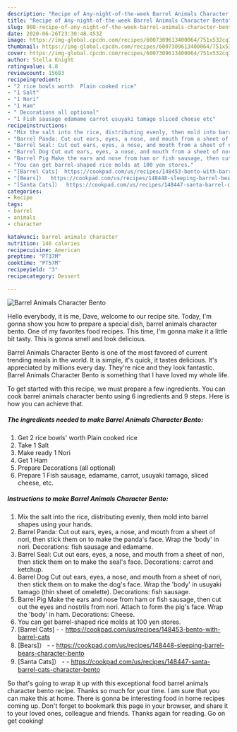 ```yaml
---
description: "Recipe of Any-night-of-the-week Barrel Animals Character Bento"
title: "Recipe of Any-night-of-the-week Barrel Animals Character Bento"
slug: 908-recipe-of-any-night-of-the-week-barrel-animals-character-bento
date: 2020-06-26T23:30:48.453Z
image: https://img-global.cpcdn.com/recipes/6007309613400064/751x532cq70/barrel-animals-character-bento-recipe-main-photo.jpg
thumbnail: https://img-global.cpcdn.com/recipes/6007309613400064/751x532cq70/barrel-animals-character-bento-recipe-main-photo.jpg
cover: https://img-global.cpcdn.com/recipes/6007309613400064/751x532cq70/barrel-animals-character-bento-recipe-main-photo.jpg
author: Stella Knight
ratingvalue: 4.8
reviewcount: 15683
recipeingredient:
- "2 rice bowls worth  Plain cooked rice"
- "1 Salt"
- "1 Nori"
- "1 Ham"
- " Decorations all optional"
- "1 Fish sausage edamame carrot usuyaki tamago sliced cheese etc"
recipeinstructions:
- "Mix the salt into the rice, distributing evenly, then mold into barrel shapes using your hands."
- "Barrel Panda: Cut out ears, eyes, a nose, and mouth from a sheet of nori, then stick them on to make the panda&#39;s face. Wrap the &#39;body&#39; in nori. Decorations: fish sausage and edamame."
- "Barrel Seal: Cut out ears, eyes, a nose, and mouth from a sheet of nori, then stick them on to make the seal&#39;s face. Decorations: carrot and ketchup."
- "Barrel Dog Cut out ears, eyes, a nose, and mouth from a sheet of nori, then stick them on to make the dog&#39;s face. Wrap the &#39;body&#39; in usuyaki tamago (thin sheet of omelette).  Decorations: fish sausage."
- "Barrel Pig Make the ears and nose from ham or fish sausage, then cut out the eyes and nostrils from nori. Attach to form the pig&#39;s face. Wrap the &#39;body&#39; in ham. Decorations: Cheese."
- "You can get barrel-shaped rice molds at 100 yen stores."
- "[Barrel Cats]  https://cookpad.com/us/recipes/148453-bento-with-barrel-cats"
- "[Bears]）  https://cookpad.com/us/recipes/148448-sleeping-barrel-bears-character-bento"
- "[Santa Cats]）  https://cookpad.com/us/recipes/148447-santa-barrel-cats-character-bento"
categories:
- Recipe
tags:
- barrel
- animals
- character

katakunci: barrel animals character 
nutrition: 146 calories
recipecuisine: American
preptime: "PT37M"
cooktime: "PT57M"
recipeyield: "3"
recipecategory: Dessert

---
```



![Barrel Animals Character Bento](https://img-global.cpcdn.com/recipes/6007309613400064/751x532cq70/barrel-animals-character-bento-recipe-main-photo.jpg)

Hello everybody, it is me, Dave, welcome to our recipe site. Today, I'm gonna show you how to prepare a special dish, barrel animals character bento. One of my favorites food recipes. This time, I'm gonna make it a little bit tasty. This is gonna smell and look delicious.



Barrel Animals Character Bento is one of the most favored of current trending meals in the world. It is simple, it's quick, it tastes delicious. It's appreciated by millions every day. They're nice and they look fantastic. Barrel Animals Character Bento is something that I have loved my whole life.


To get started with this recipe, we must prepare a few ingredients. You can cook barrel animals character bento using 6 ingredients and 9 steps. Here is how you can achieve that.

<!--inarticleads1-->

##### The ingredients needed to make Barrel Animals Character Bento:

1. Get 2 rice bowls&#39; worth  Plain cooked rice
1. Take 1 Salt
1. Make ready 1 Nori
1. Get 1 Ham
1. Prepare  Decorations (all optional)
1. Prepare 1 Fish sausage, edamame, carrot, usuyaki tamago, sliced cheese, etc.




<!--inarticleads2-->

##### Instructions to make Barrel Animals Character Bento:

1. Mix the salt into the rice, distributing evenly, then mold into barrel shapes using your hands.
1. Barrel Panda: Cut out ears, eyes, a nose, and mouth from a sheet of nori, then stick them on to make the panda&#39;s face. Wrap the &#39;body&#39; in nori. Decorations: fish sausage and edamame.
1. Barrel Seal: Cut out ears, eyes, a nose, and mouth from a sheet of nori, then stick them on to make the seal&#39;s face. Decorations: carrot and ketchup.
1. Barrel Dog Cut out ears, eyes, a nose, and mouth from a sheet of nori, then stick them on to make the dog&#39;s face. Wrap the &#39;body&#39; in usuyaki tamago (thin sheet of omelette).  Decorations: fish sausage.
1. Barrel Pig Make the ears and nose from ham or fish sausage, then cut out the eyes and nostrils from nori. Attach to form the pig&#39;s face. Wrap the &#39;body&#39; in ham. Decorations: Cheese.
1. You can get barrel-shaped rice molds at 100 yen stores.
1. [Barrel Cats] -  - https://cookpad.com/us/recipes/148453-bento-with-barrel-cats
1. [Bears]） -  - https://cookpad.com/us/recipes/148448-sleeping-barrel-bears-character-bento
1. [Santa Cats]） -  - https://cookpad.com/us/recipes/148447-santa-barrel-cats-character-bento




So that's going to wrap it up with this exceptional food barrel animals character bento recipe. Thanks so much for your time. I am sure that you can make this at home. There is gonna be interesting food in home recipes coming up. Don't forget to bookmark this page in your browser, and share it to your loved ones, colleague and friends. Thanks again for reading. Go on get cooking!

